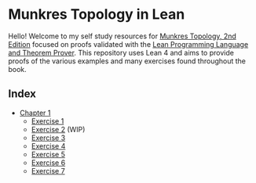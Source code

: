 # Munkres Topology in Lean

Hello! Welcome to my self study resources for [Munkres Topology, 2nd Edition](https://www.pearson.com/en-us/subject-catalog/p/topology-classic-version/P200000006299) focused on proofs validated with the [Lean Programming Language and Theorem Prover](https://lean-lang.org/). This repository uses Lean 4 and aims to provide proofs of the various examples and many exercises found throughout the book.

## Index

* [Chapter 1](./Chapter01/)
  - [Exercise 1](./Chapter01/Exercise01.lean)
  - [Exercise 2](./Chapter01/Exercise02.lean) (WIP)
  - [Exercise 3](./Chapter01/Exercise03.lean)
  - [Exercise 4](./Chapter01/Exercise04.lean)
  - [Exercise 5](./Chapter01/Exercise05.lean)
  - [Exercise 6](./Chapter01/Exercise06.lean)
  - [Exercise 7](./Chapter01/Exercise07.lean)
